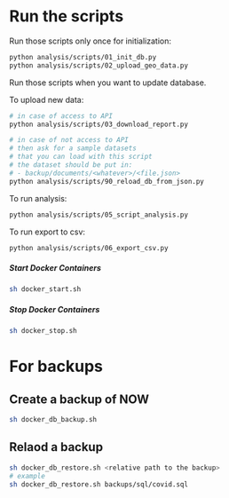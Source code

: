 # Run the scripts

Run those scripts only once for initialization:

```bash
python analysis/scripts/01_init_db.py
python analysis/scripts/02_upload_geo_data.py
```

Run those scripts when you want to update database.

To upload new data:

```bash
# in case of access to API
python analysis/scripts/03_download_report.py
```

```bash
# in case of not access to API
# then ask for a sample datasets
# that you can load with this script
# the dataset should be put in:
# - backup/documents/<whatever>/<file.json>
python analysis/scripts/90_reload_db_from_json.py
```

To run analysis:

```bash
python analysis/scripts/05_script_analysis.py
```

To run export to csv:

```bash
python analysis/scripts/06_export_csv.py
```

##### Start Docker Containers

```bash
sh docker_start.sh
```

##### Stop Docker Containers

```bash
sh docker_stop.sh
```

# For backups

## Create a backup of NOW
```bash
sh docker_db_backup.sh
```

## Relaod a backup
```bash
sh docker_db_restore.sh <relative path to the backup>
# example
sh docker_db_restore.sh backups/sql/covid.sql 
```